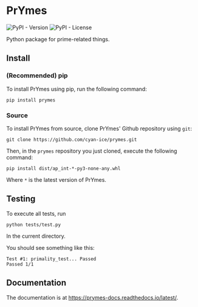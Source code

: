 # PrYmes

![PyPI - Version](https://img.shields.io/pypi/v/prymes)
![PyPI - License](https://img.shields.io/pypi/l/prymes)

Python package for prime-related things.

## Install

### (Recommended) pip

To install PrYmes using pip, run the following command:
```
pip install prymes
```

### Source

To install PrYmes from source, clone PrYmes' Github repository using `git`:
```
git clone https://github.com/cyan-ice/prymes.git
```
Then, in the `prymes` repository you just cloned, execute the following command:
```
pip install dist/ap_int-*-py3-none-any.whl
```
Where `*` is the latest version of PrYmes.

## Testing

To execute all tests, run
```
python tests/test.py
```
In the current directory.

You should see something like this:
```
Test #1: primality_test... Passed
Passed 1/1
```

## Documentation

The documentation is at https://prymes-docs.readthedocs.io/latest/.
